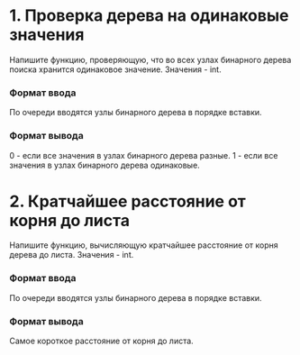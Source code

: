# 1. Проверка дерева на одинаковые значения

Напишите функцию, проверяющую, что во всех узлах бинарного дерева поиска хранится одинаковое значение.
Значения - int.

### Формат ввода
По очереди вводятся узлы бинарного дерева в порядке вставки.

### Формат вывода
0 - если все значения в узлах бинарного дерева разные.
1 - если все значения в узлах бинарного дерева одинаковые.

# 2. Кратчайшее расстояние от корня до листа

Напишите функцию, вычисляющую кратчайшее расстояние от корня дерева до листа.
Значения - int.

### Формат ввода
По очереди вводятся узлы бинарного дерева в порядке вставки.

### Формат вывода
Cамое короткое расстояние от корня до листа.

